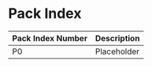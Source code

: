 # Pack Index

| Pack Index Number | Description |
| ----------------- | ----------- |
| P0 | Placeholder |